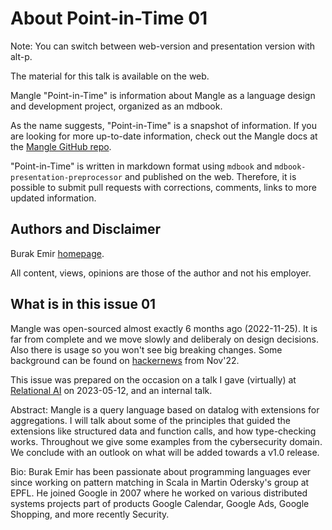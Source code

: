 # About Point-in-Time 01

Note: You can switch between web-version and presentation version with alt-p.

<!--slides-only-->

The material for this talk is available on the web. 

<!--slides-only-end-->

<!--web-only-->

Mangle "Point-in-Time" is information about Mangle as a language design and development project, organized as an mdbook.

As the name suggests, "Point-in-Time" is a snapshot of information. If you are looking for more up-to-date information, check out the Mangle docs at the [Mangle GitHub repo](https://github.com/google/mangle).

"Point-in-Time" is written in markdown format using `mdbook` and `mdbook-presentation-preprocessor` and published on the web. Therefore, it is possible to submit pull requests with corrections, comments, links to more updated information.

<!--web-only-end-->

## Authors and Disclaimer

Burak Emir [homepage](https://burakemir.ch).

All content, views, opinions are those of the author and not his employer.

## What is in this issue 01

Mangle was open-sourced almost exactly 6 months ago (2022-11-25). It is far from complete and we move slowly and deliberaly on design decisions. Also there is usage so you won't see big breaking changes. Some background can be found on [hackernews](https://news.ycombinator.com/item?id=33756800) from Nov'22.

This issue was prepared on the occasion on a talk I gave (virtually) at [Relational AI](https://relational.ai/) on 2023-05-12, and an internal talk.

Abstract: 
Mangle is a query language based on datalog with extensions for aggregations. I will talk about some of the principles that guided the extensions like structured data and function calls, and how type-checking works. Throughout we give some examples from the cybersecurity domain. We conclude with an outlook on what will be added towards a v1.0 release.

Bio: Burak Emir has been passionate about programming languages ever since working on pattern matching in Scala in Martin Odersky's group at EPFL. He joined Google in 2007 where he worked on various distributed systems projects part of products Google Calendar, Google Ads, Google Shopping, and more recently Security.

